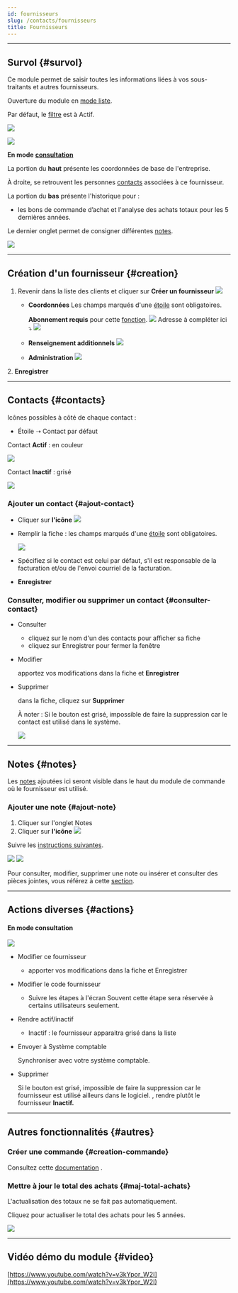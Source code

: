 ```yaml
---
id: fournisseurs
slug: /contacts/fournisseurs
title: Fournisseurs
---
```


---

## Survol {#survol}

Ce module permet de saisir toutes les informations liées à vos sous-traitants et autres fournisseurs.

Ouverture du module en [mode liste](../fonctionnalites-generales/navigation.md#mode-liste).

Par défaut, le [filtre](../fonctionnalites-generales/navigation.md#filtres-tris) est à Actif.

![](/img/Fournisseurs_1.png)

![](/img/Fournisseurs_2.png)

**En mode** [**consultation**](../fonctionnalites-generales/navigation.md#mode-consultation)

La portion du **haut** présente les coordonnées de base de l'entreprise.

À droite, se retrouvent les personnes [contacts](#contacts) associées à ce fournisseur.

La portion du **bas** présente l'historique pour :

- les bons de commande d’achat et l'analyse des achats totaux pour les 5 dernières années.

Le dernier onglet permet de consigner différentes [notes](../fonctionnalites-generales/notes.md).

![](/img/Fournisseurs_4.png)

---

## Création d'un fournisseur {#creation}

1. Revenir dans la liste des clients et cliquer sur **Créer un fournisseur**
   ![](/img/Fournisseurs_3.png)

   - **Coordonnées**
     Les champs marqués d'une [étoile](../fonctionnalites-generales/champs.md#champs-obligatoires) sont obligatoires.

     **Abonnement requis** pour cette [fonction](../fonctionnalites-generales/recherche-adresse.md).
     ![](/img/Googlemaps.png)
     Adresse à compléter ici ⤵️
     ![](/img/Fournisseurs_5.png)

   - **Renseignement additionnels**
     ![](/img/Fournisseurs_6.png)
   - **Administration**
     ![](/img/Fournisseurs_7.png)

2\. **Enregistrer**

---

## Contacts {#contacts}

Icônes possibles à côté de chaque contact :

- Étoile ➝ Contact par défaut

Contact **Actif** : en couleur

![](/img/Fournisseurs_8_contact.png)

Contact **Inactif** : grisé

![](/img/Fournisseurs_8_contactinactif.png)

### Ajouter un contact {#ajout-contact}

- Cliquer sur **l'icône** ![](/img/Contacts_2_iconeajout.png)
- Remplir la fiche : les champs marqués d'une [étoile](../fonctionnalites-generales/champs.md#champs-obligatoires) sont obligatoires.

  ![](/img/Fournisseurs_9_contact.png)

- Spécifiez si le contact est celui par défaut, s'il est responsable de la facturation et/ou de l'envoi courriel de la facturation.

- **Enregistrer**

### Consulter, modifier ou supprimer un contact {#consulter-contact}

- Consulter

  - cliquez sur le nom d'un des contacts pour afficher sa fiche
  - cliquez sur Enregistrer pour fermer la fenêtre

- Modifier

  apportez vos modifications dans la fiche et **Enregistrer**

- Supprimer

  dans la fiche, cliquez sur **Supprimer**

  À noter : Si le bouton est grisé, impossible de faire la suppression car le contact est utilisé dans le système.

  ![](/img/Fournisseurs_10.png)

---

## Notes {#notes}

Les [notes](../fonctionnalites-generales/notes.md) ajoutées ici seront visible dans le haut du module de commande où le fournisseur est utilisé.

### Ajouter une note {#ajout-note}

1. Cliquer sur l'onglet Notes
2. Cliquer sur **l'icône** ![](/img/Contacts_2_iconeajout.png)

Suivre les [instructions suivantes](../fonctionnalites-generales/notes.md#notes-actions).

![](/img/Fournisseurs_11_notes_1.png)
![](/img/Fournisseurs_11_notes_2.png)

Pour consulter, modifier, supprimer une note ou insérer et consulter des pièces jointes, vous référez à cette [section](../fonctionnalites-generales/notes.md#notes-actions).

---

## Actions diverses {#actions}

#### En mode consultation

![](/img/Fournisseurs_12.png)

- Modifier ce fournisseur

  - apporter vos modifications dans la fiche et Enregistrer

- Modifier le code fournisseur

  - Suivre les étapes à l'écran
    Souvent cette étape sera réservée à certains utilisateurs seulement.

- Rendre actif/inactif

  - Inactif : le fournisseur apparaitra grisé dans la liste

- Envoyer à Système comptable

  Synchroniser avec votre système comptable.

- Supprimer

  Si le bouton est grisé, impossible de faire la suppression car le fournisseur est utilisé ailleurs dans le logiciel. , rendre plutôt le fournisseur **Inactif.**

---

## Autres fonctionnalités {#autres}

### Créer une commande {#creation-commande}

Consultez cette [documentation](../achats/commandes.md#creation) .

### Mettre à jour le total des achats {#maj-total-achats}

L'actualisation des totaux ne se fait pas automatiquement.

Cliquez pour actualiser le total des achats pour les 5 années.

![](/img/Fournisseurs_13.png)

---

## Vidéo démo du module {#video}

[https://www.youtube.com/watch?v=v3kYpor_W2I](https://www.youtube.com/watch?v=v3kYpor_W2I)
